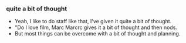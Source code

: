 ### quite a bit of thought
- Yeah, I like to do staff like that, I've given it quite a bit of thought.
- "Do I love film, Marc Marcrc gives it a bit of thought and then nods.
- But most things can be overcome with a bit of thought and planning.
<!--stackedit_data:
eyJoaXN0b3J5IjpbLTY2MDUxNzkwNF19
-->